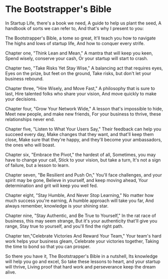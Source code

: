 # The Bootstrapper's Bible

In Startup Life, there's a book we need,
A guide to help us plant the seed,
A handbook of sorts we can refer to,
And that's why I present to you:

The Bootstrapper's Bible, a tome so great,
It'll teach you how to navigate
The highs and lows of startup life,
And how to conquer every strife.

Chapter one, "Think Lean and Mean,"
A mantra that will keep you keen,
Spend wisely, conserve your cash,
Or your startup will start to crash.

Chapter two, "Take Risks Yet Stay Wise,"
A balancing act that requires eyes,
Eyes on the prize, but feet on the ground,
Take risks, but don't let your business rebound.

Chapter three, "Hire Wisely, and Move Fast,"
A philosophy that is sure to last,
Hire talented folks who share your vision,
And move quickly to make your decisions.

Chapter four, "Grow Your Network Wide,"
A lesson that's impossible to hide,
Meet new people, and make new friends,
For your business to thrive, these relationships never end.

Chapter five, "Listen to What Your Users Say,"
Their feedback can help you succeed every day,
Make changes that they want, and that'll keep them close,
Make sure that they're happy, and they'll become your ambassadors, the ones who will boast.

Chapter six, "Embrace the Pivot," the hardest of all,
Sometimes, you may have to change your call,
Stick to your vision, but take a turn,
It's not a sign of failure, but a lesson to learn.

Chapter seven, "Be Resilient and Push On,"
You'll face challenges, and your spirit may be gone,
Believe in yourself, and keep moving ahead,
Your determination and grit will keep you well fed.

Chapter eight, "Stay Humble, And Never Stop Learning,"
No matter how much success you're earning,
A humble approach will take you far,
And always remember, knowledge is your shining star.

Chapter nine, "Stay Authentic, and Be True to Yourself,"
In the rat race of business, this may seem strange,
But it's your authenticity that'll give you range,
Stay true to yourself, and you'll find the right path.

Chapter ten,"Celebrate Victories And Reward Your Team,"
Your team's hard work helps your business gleam,
Celebrate your victories together,
Taking the time to bond so that you can prosper.

So there you have it, The Bootstrapper's Bible in a nutshell,
Its knowledge will help you go and excel,
So take these lessons to heart, and your startup will thrive,
Living proof that hard work and perseverance keep the dream alive.
